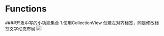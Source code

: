 # Functions
####开发中写的小功能集合
1.使用CollectionView 创建左对齐标签，同是修改标签文字动态布局
![](https://github.com/TheAlwaysHaveYou/Functions/raw/master/Gif/1_KDLeftAlignedVC.gif.)

